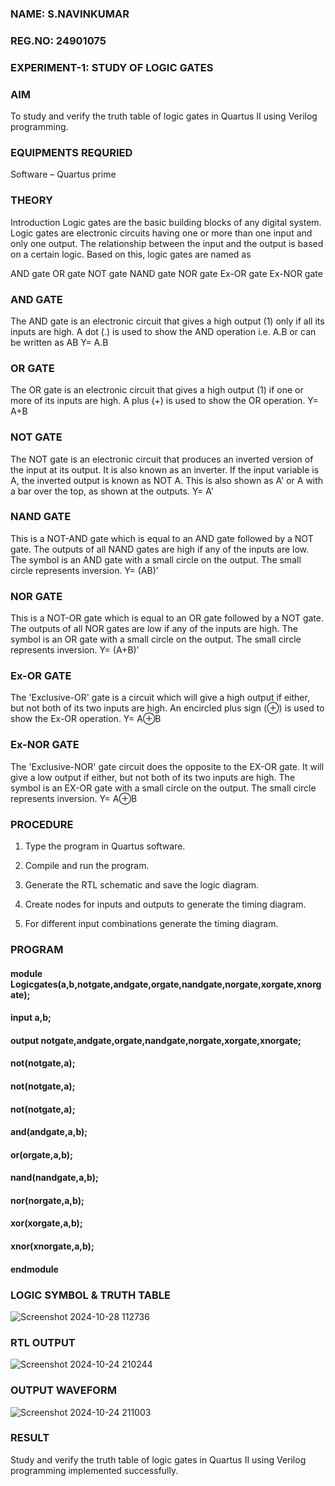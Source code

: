 ### NAME: S.NAVINKUMAR
### REG.NO: 24901075
### EXPERIMENT-1: STUDY OF LOGIC GATES

### AIM

To study and verify the truth table of logic gates in Quartus II using Verilog programming.

### EQUIPMENTS REQURIED

Software – Quartus prime 

### THEORY

Introduction Logic gates are the basic building blocks of any digital system. Logic gates are electronic circuits having one or more than one input and only one output. The relationship between the input and the output is based on a certain logic. Based on this, logic gates are named as

AND gate OR gate NOT gate NAND gate NOR gate Ex-OR gate Ex-NOR gate

### AND GATE

The AND gate is an electronic circuit that gives a high output (1) only if all its inputs are high. A dot (.) is used to show the AND operation i.e. A.B or can be written as AB
Y= A.B

### OR GATE

The OR gate is an electronic circuit that gives a high output (1) if one or more of its inputs are high. A plus (+) is used to show the OR operation.
Y= A+B

### NOT GATE

The NOT gate is an electronic circuit that produces an inverted version of the input at its output. It is also known as an inverter. If the input variable is A, the inverted output is known as NOT A. This is also shown as A' or A with a bar over the top, as shown at the outputs.
Y= A'

### NAND GATE

This is a NOT-AND gate which is equal to an AND gate followed by a NOT gate. The outputs of all NAND gates are high if any of the inputs are low. The symbol is an AND gate with a small circle on the output. The small circle represents inversion.
Y= (AB)’

### NOR GATE

This is a NOT-OR gate which is equal to an OR gate followed by a NOT gate. The outputs of all NOR gates are low if any of the inputs are high. The symbol is an OR gate with a small circle on the output. The small circle represents inversion.
Y= (A+B)’

### Ex-OR GATE

The 'Exclusive-OR' gate is a circuit which will give a high output if either, but not both of its two inputs are high. An encircled plus sign (⊕) is used to show the Ex-OR operation.
Y= A⊕B

### Ex-NOR GATE

The 'Exclusive-NOR' gate circuit does the opposite to the EX-OR gate. It will give a low output if either, but not both of its two inputs are high. The symbol is an EX-OR gate with a small circle on the output. The small circle represents inversion.
Y= A⊕B

### PROCEDURE

1.	Type the program in Quartus software.

2.	Compile and run the program.

3.	Generate the RTL schematic and save the logic diagram.

4.	Create nodes for inputs and outputs to generate the timing diagram.

5.	For different input combinations generate the timing diagram.


### PROGRAM
 #### module Logicgates(a,b,notgate,andgate,orgate,nandgate,norgate,xorgate,xnorgate);
 #### input a,b;
 #### output notgate,andgate,orgate,nandgate,norgate,xorgate,xnorgate;
 #### not(notgate,a);
 #### not(notgate,a);
 #### not(notgate,a);
 #### and(andgate,a,b);
 #### or(orgate,a,b);
 #### nand(nandgate,a,b);
 #### nor(norgate,a,b);
 #### xor(xorgate,a,b);
 #### xnor(xnorgate,a,b);
 #### endmodule

 
### LOGIC SYMBOL & TRUTH TABLE

![Screenshot 2024-10-28 112736](https://github.com/user-attachments/assets/dfddf30b-361d-4838-b6fb-c964cbbd1427)

### RTL OUTPUT

![Screenshot 2024-10-24 210244](https://github.com/user-attachments/assets/9bb7f1dc-aaea-4dfb-be04-fd04b2b9113d)

### OUTPUT WAVEFORM

![Screenshot 2024-10-24 211003](https://github.com/user-attachments/assets/09c45ea0-a5ec-4a8c-a06a-b8352919691d)

### RESULT

Study and verify the truth table of logic gates in Quartus II using Verilog programming implemented successfully.
